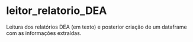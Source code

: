 # leitor_relatorio_DEA
Leitura dos relatórios DEA (em texto) e posterior criação de um dataframe com as informações extraídas. 
